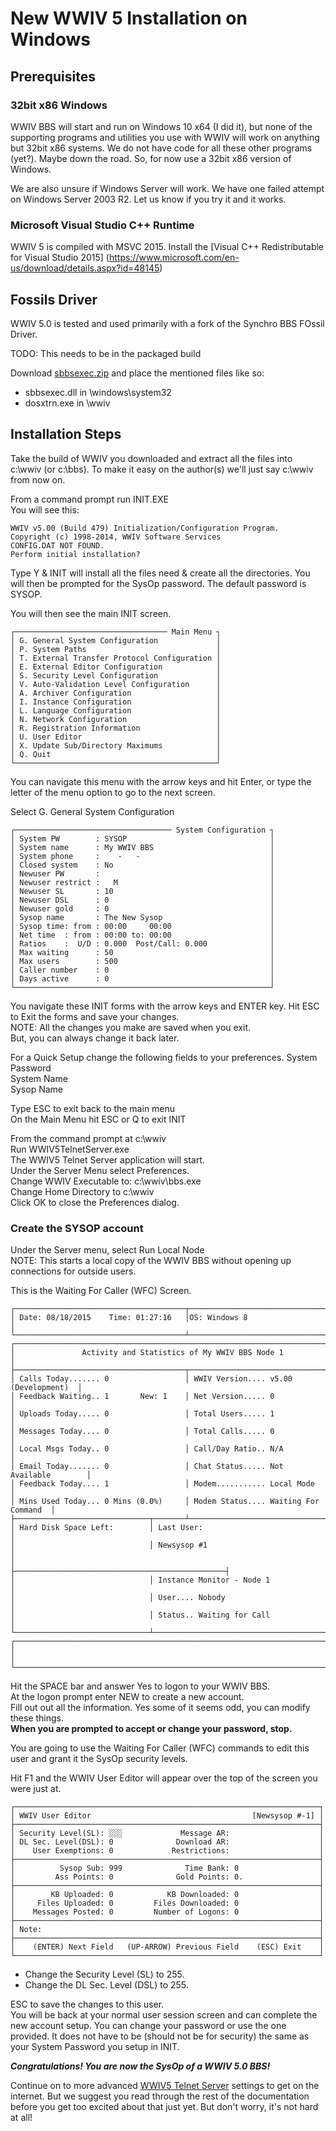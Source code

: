 # New WWIV 5 Installation on Windows

## Prerequisites

### 32bit x86 Windows
WWIV BBS will start and run on Windows 10 x64 (I did it), but none 
of the supporting programs and utilities you use with WWIV
will work on anything but 32bit x86 systems. We do not have code for 
all these other programs (yet?). Maybe down the road. So, for now 
use a 32bit x86 version of Windows.

We are also unsure if Windows Server will work. We have one failed attempt
on Windows Server 2003 R2. Let us know if you try it and it works.

### Microsoft Visual Studio C++ Runtime

WWIV 5 is compiled with MSVC 2015. Install the 
[Visual C++ Redistributable for Visual Studio 2015]
(https://www.microsoft.com/en-us/download/details.aspx?id=48145)

## Fossils Driver

WWIV 5.0 is tested and used primarily with a fork of the Synchro BBS FOssil Driver.

TODO: This needs to be in the packaged build 

Download [sbbsexec.zip](http://sourceforge.net/projects/wwiv/files/redist/sbbsexec.zip/download) and place the mentioned files like so:
* sbbsexec.dll in \windows\system32
* dosxtrn.exe in \wwiv

## Installation Steps

Take the build of WWIV you downloaded and extract all the  files 
into c:\wwiv (or c:\bbs). To make it easy on the author(s) we'll 
just say c:\wwiv from now on.


From a command prompt run INIT.EXE  
You will see this:  

    WWIV v5.00 (Build 479) Initialization/Configuration Program.
    Copyright (c) 1998-2014, WWIV Software Services
    CONFIG.DAT NOT FOUND.
    Perform initial installation?

Type Y & INIT will install all the files need & create all the directories. You will then be prompted for the SysOp password. The default password is SYSOP.

You will then see the main INIT screen.

    ┌────────────────────────────────── Main Menu ┐
    │ G. General System Configuration             │
    │ P. System Paths                             │
    │ T. External Transfer Protocol Configuration │
    │ E. External Editor Configuration            │
    │ S. Security Level Configuration             │
    │ V. Auto-Validation Level Configuration      │
    │ A. Archiver Configuration                   │
    │ I. Instance Configuration                   │
    │ L. Language Configuration                   │
    │ N. Network Configuration                    │
    │ R. Registration Information                 │
    │ U. User Editor                              │
    │ X. Update Sub/Directory Maximums            │
    │ Q. Quit                                     │
    └─────────────────────────────────────────────┘

You can navigate this menu with the arrow keys and hit Enter,
or type the letter of the menu option to go to the next screen.

Select G. General System Configuration

    ┌─────────────────────────────────── System Configuration ┐
    │ System PW        : SYSOP                                │
    │ System name      : My WWIV BBS                          │
    │ System phone     :    -   -                             │
    │ Closed system    : No                                   │
    │ Newuser PW       :                                      │
    │ Newuser restrict :   M                                  │
    │ Newuser SL       : 10                                   │
    │ Newuser DSL      : 0                                    │
    │ Newuser gold     : 0                                    │
    │ Sysop name       : The New Sysop                        │
    │ Sysop time: from : 00:00     00:00                      │
    │ Net time  : from : 00:00 to: 00:00                      │
    │ Ratios    :  U/D : 0.000  Post/Call: 0.000              │
    │ Max waiting      : 50                                   │
    │ Max users        : 500                                  │
    │ Caller number    : 0                                    │
    │ Days active      : 0                                    │
    └─────────────────────────────────────────────────────────┘

You navigate these INIT forms with the arrow keys and ENTER key.
Hit ESC to Exit the forms and save your changes.  
NOTE: All the changes you make are saved when you exit.  
But, you can always change it back later.

For a Quick Setup change the following fields to your preferences.
System Password  
System Name  
Sysop Name  

Type ESC to exit back to the main menu  
On the Main Menu hit ESC or Q to exit INIT

From the command prompt at c:\wwiv  
Run WWIV5TelnetServer.exe  
The WWIV5 Telnet Server application will start.  
Under the Server Menu select Preferences.  
Change WWIV Executable to: c:\wwiv\bbs.exe  
Change Home Directory to c:\wwiv  
Click OK to close the Preferences dialog.  

### Create the SYSOP account

Under the Server menu, select Run Local Node  
NOTE: This starts a local copy of the WWIV BBS without opening up 
connections for outside users.

This is the Waiting For Caller (WFC) Screen.

    ┌──────────────────────────────────────┬───────────────────────────────────────┐
    │ Date: 08/18/2015    Time: 01:27:16   │OS: Windows 8                          │
    └──────────────────────────────────────┴───────────────────────────────────────┘
    ┌──────────────────────────────────────────────────────────────────────────────┐
    │               Activity and Statistics of My WWIV BBS Node 1                  │
    ├──────────────────────────────────────┬───────────────────────────────────────┤
    │ Calls Today....... 0                 │ WWIV Version.... v5.00 (Development)  │
    │ Feedback Waiting.. 1       New: 1    │ Net Version..... 0                    │
    │ Uploads Today..... 0                 │ Total Users..... 1                    │
    │ Messages Today.... 0                 │ Total Calls..... 0                    │
    │ Local Msgs Today.. 0                 │ Call/Day Ratio.. N/A                  │
    │ Email Today....... 0                 │ Chat Status..... Not Available        │
    │ Feedback Today.... 1                 │ Modem........... Local Mode           │
    │ Mins Used Today... 0 Mins (0.0%)     │ Modem Status.... Waiting For Command  │
    ├──────────────────────────────┬───────┴───────────────────────────────────────┤
    │ Hard Disk Space Left:        │ Last User:                                    │
    │                              │ Newsysop #1                                   │
    │                              ├───────────────────────────────────────────────┤
    │                              │ Instance Monitor - Node 1                     │
    │                              │ User.... Nobody                               │
    │                              │ Status.. Waiting for Call                     │
    └──────────────────────────────┴───────────────────────────────────────────────┘
    ┌──────────────────────────────────────────────────────────────────────────────┐
    │                                                                              │
    └──────────────────────────────────────────────────────────────────────────────┘

Hit the SPACE bar and answer Yes to logon to your WWIV BBS.  
At the logon prompt enter NEW to create a new account.  
Fill out out all the information. Yes some of it seems odd,
you can modify these things.  
**When you are prompted to accept or change your password, stop.**

You are going to use the Waiting For Caller (WFC) commands to edit this user and
grant it the SysOp security levels.

Hit F1 and the WWIV User Editor will appear over the top of the 
screen you were just at.

    ┌────────────────────────────────────────────────────────────────────┐
    │ WWIV User Editor                                    [Newsysop #-1] │
    ├────────────────────────────────────────────────────────────────────┤
    │ Security Level(SL): ░░░             Message AR:                    │
    │ DL Sec. Level(DSL): 0              Download AR:                    │
    │    User Exemptions: 0             Restrictions:                    │
    ├────────────────────────────────────────────────────────────────────┤
    │          Sysop Sub: 999              Time Bank: 0                  │
    │         Ass Points: 0              Gold Points: 0.                 │
    ├────────────────────────────────────────────────────────────────────┤
    │        KB Uploaded: 0            KB Downloaded: 0                  │
    │     Files Uploaded: 0         Files Downloaded: 0                  │
    │    Messages Posted: 0         Number of Logons: 0                  │
    ├────────────────────────────────────────────────────────────────────┤
    │ Note:                                                              │
    ├────────────────────────────────────────────────────────────────────┤
    │    (ENTER) Next Field   (UP-ARROW) Previous Field    (ESC) Exit    │
    └────────────────────────────────────────────────────────────────────┘

* Change the Security Level (SL) to 255.
* Change the DL Sec. Level (DSL) to 255.  

ESC to save the changes to this user.  
You will be back at your normal user session screen and can complete the
new account setup. You can change your password or use the one provided.
It does not have to be (should not be for security) the same as your 
System Password you setup in INIT.

_**Congratulations! You are now the SysOp of a WWIV 5.0 BBS!**_

Continue on to more advanced [WWIV5 Telnet Server](wwwiv5telnetserver) settings 
to get on the internet. But we suggest you read through the rest of the 
documentation before you get too excited about that just yet. But don't worry, 
it's not hard at all!
